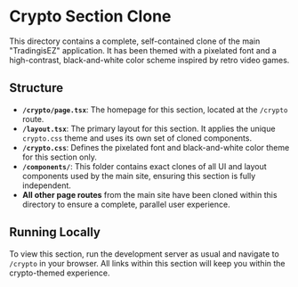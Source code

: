 # Crypto Section Clone

This directory contains a complete, self-contained clone of the main "TradingisEZ" application. It has been themed with a pixelated font and a high-contrast, black-and-white color scheme inspired by retro video games.

## Structure

- **`/crypto/page.tsx`**: The homepage for this section, located at the `/crypto` route.
- **`/layout.tsx`**: The primary layout for this section. It applies the unique `crypto.css` theme and uses its own set of cloned components.
- **`/crypto.css`**: Defines the pixelated font and black-and-white color theme for this section only.
- **`/components/`**: This folder contains exact clones of all UI and layout components used by the main site, ensuring this section is fully independent.
- **All other page routes** from the main site have been cloned within this directory to ensure a complete, parallel user experience.

## Running Locally

To view this section, run the development server as usual and navigate to `/crypto` in your browser. All links within this section will keep you within the crypto-themed experience.